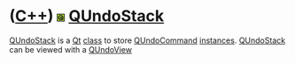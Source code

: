 # ([C++](Cpp.md)) ![Qt](PicQt.png) [QUndoStack](CppQUndoStack.md)

[QUndoStack](CppQUndoStack.md) is a [Qt](CppQt.md)
[class](CppClass.md) to store [QUndoCommand](CppQUndoCommand.md)
[instances](CppInstance.md). [QUndoStack](CppQUndoStack.md) can be
viewed with a [QUndoView](CppQUndoView.md)
